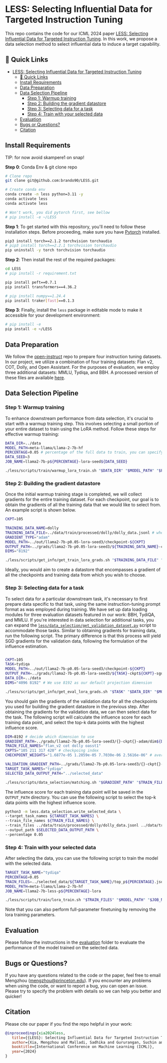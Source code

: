 # LESS: Selecting Influential Data for Targeted Instruction Tuning

This repo contains the code for our ICML 2024  paper [LESS: Selecting Influential Data for Targeted Instruction Tuning](https://arxiv.org/abs/2402.04333). In this work, we propose a data selection method to select influential data to induce a target capability.

## 🔗 Quick Links
- [LESS: Selecting Influential Data for Targeted Instruction Tuning](#less-selecting-influential-data-for-targeted-instruction-tuning)
  - [🔗 Quick Links](#-quick-links)
  - [Install Requirements](#install-requirements)
  - [Data Preparation](#data-preparation)
  - [Data Selection Pipeline](#data-selection-pipeline)
    - [Step 1: Warmup training](#step-1-warmup-training)
    - [Step 2: Building the gradient datastore](#step-2-building-the-gradient-datastore)
    - [Step 3: Selecting data for a task](#step-3-selecting-data-for-a-task)
    - [Step 4: Train with your selected data](#step-4-train-with-your-selected-data)
  - [Evaluation](#evaluation)
  - [Bugs or Questions?](#bugs-or-questions)
  - [Citation](#citation)


## Install Requirements
TIP: for now avoid skampere1 on snap!

**Step 0**: Conda Env & git clone repo
```bash
# Clone repo
git clone git@github.com:brando90/LESS.git

# Create conda env
conda create -n less python=3.11 -y
conda activate less
conda activate less

# Won't work, you did pytorch first, see bellow
# pip install -e ~/LESS
```

**Step 1**: To get started with this repository, you'll need to follow these installation steps. Before proceeding, make sure you have [Pytorch](https://pytorch.org/get-started/previous-versions/) installed. 
```bash
pip3 install torch==2.1.2 torchvision torchaudio
# pip3 install torch==2.2.1 torchvision torchaudio
pip uninstall -y torch torchvision torchaudio
```

**Step 2**: Then install the rest of the required packages:
```bash
cd LESS
# pip install -r requirement.txt

pip install peft==0.7.1
pip install transformers==4.36.2

# pip install numpy==1.24.4
pip install traker[fast]==0.1.3
```

**Step 3**: Finally, install the `less` package in editable mode to make it accessible for your development environment:
```bash
# pip install -e
pip install -e ~/LESS
```


## Data Preparation
We follow the [open-instruct](https://github.com/allenai/open-instruct?tab=readme-ov-file#dataset-preparation) repo to prepare four instruction tuning datasets. In our project, we utilize a combination of four training datasets: Flan v2, COT, Dolly, and Open Assistant. For the purposes of evaluation, we employ three additional datasets: MMLU, Tydiqa, and BBH. A processed version of these files are available [here](https://huggingface.co/datasets/princeton-nlp/less_data).

## Data Selection Pipeline

### Step 1: Warmup training
To enhance downstream performance from data selection, it's crucial to start with a warmup training step. This involves selecting a small portion of your entire dataset to train using the LoRA method. Follow these steps for effective warmup training:

```bash 
DATA_DIR=../data
MODEL_PATH=meta-llama/Llama-2-7b-hf
PERCENTAGE=0.05 # percentage of the full data to train, you can specify the training file you want to use in the script
DATA_SEED=3
JOB_NAME=llama2-7b-p${PERCENTAGE}-lora-seed${DATA_SEED}

./less/scripts/train/warmup_lora_train.sh "$DATA_DIR" "$MODEL_PATH" "$PERCENTAGE" "$DATA_SEED" "$JOB_NAME"
```

### Step 2: Building the gradient datastore
Once the initial warmup training stage is completed, we will collect gradients for the entire training dataset. For each checkpoint, our goal is to obtain the gradients of all the training data that we would like to select from. An example script is shown below.

```bash
CKPT=105

TRAINING_DATA_NAME=dolly
TRAINING_DATA_FILE=../data/train/processed/dolly/dolly_data.jsonl # when changing data name, change the data path accordingly
GRADIENT_TYPE="adam"
MODEL_PATH=../out/llama2-7b-p0.05-lora-seed3/checkpoint-${CKPT}
OUTPUT_PATH=../grads/llama2-7b-p0.05-lora-seed3/${TRAINING_DATA_NAME}-ckpt${CKPT}-${GRADIENT_TYPE}
DIMS="8192"

./less/scripts/get_info/get_train_lora_grads.sh "$TRAINING_DATA_FILE" "$MODEL_PATH" "$OUTPUT_PATH" "$DIMS" "$GRADIENT_TYPE"
```
Ideally, you would aim to create a datastore that encompasses a gradient of all the checkpoints and training data from which you wish to choose. 

### Step 3: Selecting data for a task
To select data for a particular downstream task, it's necessary to first prepare data specific to that task, using the same instruction-tuning prompt format as was employed during training. We have set up data loading modules for three evaluation datasets featured in our work: BBH, TydiQA, and MMLU. If you're interested in data selection for additional tasks, you can expand the [`less/data_selection/get_validation_dataset.py`](less/data_selection/get_validation_dataset.py) script to accommodate those tasks. Similar to obtaining gradients for training data, run the following script. The primary difference is that this process will yield SGD gradients for the validation data, following the formulation of the influence estimation. 

```bash

CKPT=105
TASK=tydiqa
MODEL_PATH=../out/llama2-7b-p0.05-lora-seed3/checkpoint-${CKPT}
OUTPUT_PATH=../grads/llama2-7b-p0.05-lora-seed3/${TASK}-ckpt${CKPT}-sgd # for validation data, we always use sgd
DATA_DIR=../data
DIMS="4096 8192" # We use 8192 as our default projection dimension 

./less/scripts/get_info/get_eval_lora_grads.sh "$TASK" "$DATA_DIR" "$MODEL_PATH" $OUTPUT_PATH "$DIMS"
```
You should gain the gradients of the validation data for all the checkpoints you used for building the gradient datastore in the previous step. After obtaining the gradients for the validation data, we can then select data for the task. The following script will calculate the influence score for each training data point, and select the top-k data points with the highest influence score.

```bash
DIM=8192 # decide which dimension to use
GRADIENT_PATH=../grads/llama2-7b-p0.05-lora-seed3/{}-ckpt{}-adam/dim${DIM}
TRAIN_FILE_NAMES="flan_v2 cot dolly oasst1"
CKPTS="105 211 317 420" # checkpoing index
CHECKPOINT_WEIGHTS="1.6877e-05 1.2859e-05 7.7030e-06 2.5616e-06" # average lr of the epoch

VALIDATION_GRADIENT_PATH=../grads/llama2-7b-p0.05-lora-seed3/{}-ckpt{}-sgd/dim${DIM}
TARGET_TASK_NAMES="tydiqa"
SELECTED_DATA_OUTPUT_PATH="../selected_data"

./less/scripts/data_selection/matching.sh "$GRADIENT_PATH" "$TRAIN_FILE_NAMES" "$CKPTS" "$CHECKPOINT_WEIGHTS" "$VALIDATION_GRADIENT_PATH" "$TARGET_TASK_NAMES" "$SELECTED_DATA_OUTPUT_PATH"
```

The influence score for each training data point will be saved in the `OUTPUT_PATH` directory. You can use the following script to select the top-k data points with the highest influence score. 

```bash
python3 -m less.data_selection.write_selected_data \
--target_task_names ${TARGET_TASK_NAMES} \
--train_file_names ${TRAIN_FILE_NAMES} \
--train_files ../data/train/processed/dolly/dolly_data.jsonl ../data/train/processed/oasst1/oasst1_data.jsonl \
--output_path $SELECTED_DATA_OUTPUT_PATH \
--percentage 0.05
```

### Step 4: Train with your selected data
After selecting the data, you can use the following script to train the model with the selected data. 

```bash 
TARGET_TASK_NAME="tydiqa"
PERCENTAGE=0.05
TRAIN_FILES=../selected_data/${TARGET_TASK_NAME}/top_p${PERCENTAGE}.jsonl
MODEL_PATH=meta-llama/Llama-2-7b-hf
JOB_NAME=llama2-7b-less-p${PERCENTAGE}-lora

./less/scripts/train/lora_train.sh "$TRAIN_FILES" "$MODEL_PATH" "$JOB_NAME" 
```
Note that you can also perform full-parameter finetuning by removing the lora training parameters. 

## Evaluation
Please follow the instructions in the [evaluation](evaluation/README.md) folder to evaluate the performance of the model trained on the selected data.

## Bugs or Questions?
If you have any questions related to the code or the paper, feel free to email Mengzhou (mengzhou@princeton.edu). If you encounter any problems when using the code, or want to report a bug, you can open an issue. Please try to specify the problem with details so we can help you better and quicker!

## Citation
Please cite our paper if you find the repo helpful in your work:

```bibtex
@inproceedings{xia2024less,
   title={{LESS}: Selecting Influential Data for Targeted Instruction Tuning},
   author={Xia, Mengzhou and Malladi, Sadhika and Gururangan, Suchin and Arora, Sanjeev and Chen, Danqi},
   booktitle={International Conference on Machine Learning (ICML)},
   year={2024}
}
```




